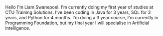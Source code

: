 Hello I'm Liam Swanepoel. I'm currently doing my first year of studies at CTU Training Solutions. I've been coding in Java for 3 years, SQL for 3 years, 
and Python for 4 months. I'm doing a 3 year course, I'm currently in Programming Foundation, but my final year I will specialise in Artificial Intelligence.
